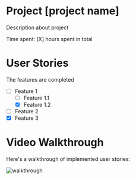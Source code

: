 # Project [project name]

Description about project

Time spent: [X] hours spent in total

# User Stories

The features are completed

- [ ] Feature 1
    - [ ] Feature 1.1
    - [x] Feature 1.2
- [ ] Feature 2
- [x] Feature 3

# Video Walkthrough

Here's a walkthrough of implemented user stories:

![walkthrough](/Walkthrough.gif)
